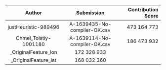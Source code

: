 | Author | Submission | Contribution Score |
| :---:  | :---: | ---: |
| justHeuristic-989496|A-1639435-No-compiler-OK.csv | 473 164 773 |
| Chmel_Tolstiy-1001180|A-1639114-No-compiler-OK.csv | 186 473 932 |
| _OriginalFeature_lon | 172 328 933 |
| _OriginalFeature_lat | 168 032 360 |
